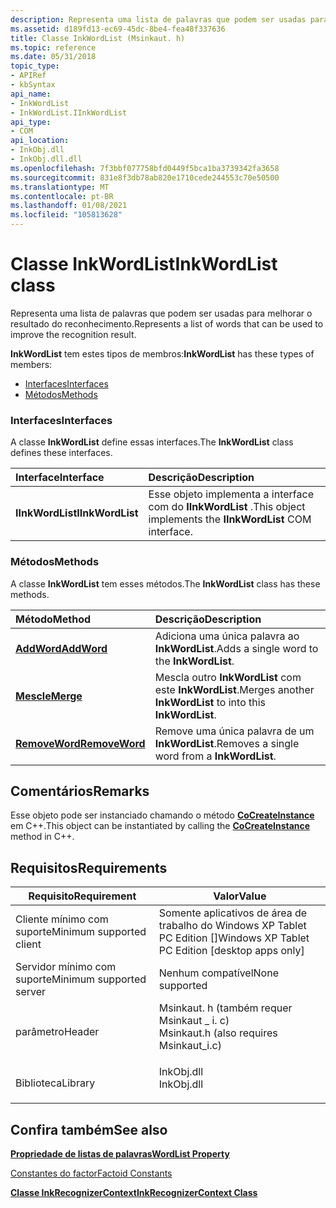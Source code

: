 ```yaml
---
description: Representa uma lista de palavras que podem ser usadas para melhorar o resultado do reconhecimento.
ms.assetid: d189fd13-ec69-45dc-8be4-fea48f337636
title: Classe InkWordList (Msinkaut. h)
ms.topic: reference
ms.date: 05/31/2018
topic_type:
- APIRef
- kbSyntax
api_name:
- InkWordList
- InkWordList.IInkWordList
api_type:
- COM
api_location:
- InkObj.dll
- InkObj.dll.dll
ms.openlocfilehash: 7f3bbf077758bfd0449f5bca1ba3739342fa3658
ms.sourcegitcommit: 831e8f3db78ab820e1710cede244553c70e50500
ms.translationtype: MT
ms.contentlocale: pt-BR
ms.lasthandoff: 01/08/2021
ms.locfileid: "105813628"
---
```

# <a name="inkwordlist-class"></a><span data-ttu-id="d7097-103">Classe InkWordList</span><span class="sxs-lookup"><span data-stu-id="d7097-103">InkWordList class</span></span>

<span data-ttu-id="d7097-104">Representa uma lista de palavras que podem ser usadas para melhorar o resultado do reconhecimento.</span><span class="sxs-lookup"><span data-stu-id="d7097-104">Represents a list of words that can be used to improve the recognition result.</span></span>

<span data-ttu-id="d7097-105">**InkWordList** tem estes tipos de membros:</span><span class="sxs-lookup"><span data-stu-id="d7097-105">**InkWordList** has these types of members:</span></span>

-   [<span data-ttu-id="d7097-106">Interfaces</span><span class="sxs-lookup"><span data-stu-id="d7097-106">Interfaces</span></span>](#interfaces)
-   [<span data-ttu-id="d7097-107">Métodos</span><span class="sxs-lookup"><span data-stu-id="d7097-107">Methods</span></span>](#methods)

### <a name="interfaces"></a><span data-ttu-id="d7097-108">Interfaces</span><span class="sxs-lookup"><span data-stu-id="d7097-108">Interfaces</span></span>

<span data-ttu-id="d7097-109">A classe **InkWordList** define essas interfaces.</span><span class="sxs-lookup"><span data-stu-id="d7097-109">The **InkWordList** class defines these interfaces.</span></span>



| <span data-ttu-id="d7097-110">Interface</span><span class="sxs-lookup"><span data-stu-id="d7097-110">Interface</span></span>        | <span data-ttu-id="d7097-111">Descrição</span><span class="sxs-lookup"><span data-stu-id="d7097-111">Description</span></span>                                                           |
|:-----------------|:----------------------------------------------------------------------|
| <span data-ttu-id="d7097-112">**IInkWordList**</span><span class="sxs-lookup"><span data-stu-id="d7097-112">**IInkWordList**</span></span> | <span data-ttu-id="d7097-113">Esse objeto implementa a interface com do **IInkWordList** .</span><span class="sxs-lookup"><span data-stu-id="d7097-113">This object implements the **IInkWordList** COM interface.</span></span><br/> |



 

### <a name="methods"></a><span data-ttu-id="d7097-114">Métodos</span><span class="sxs-lookup"><span data-stu-id="d7097-114">Methods</span></span>

<span data-ttu-id="d7097-115">A classe **InkWordList** tem esses métodos.</span><span class="sxs-lookup"><span data-stu-id="d7097-115">The **InkWordList** class has these methods.</span></span>



| <span data-ttu-id="d7097-116">Método</span><span class="sxs-lookup"><span data-stu-id="d7097-116">Method</span></span>                                       | <span data-ttu-id="d7097-117">Descrição</span><span class="sxs-lookup"><span data-stu-id="d7097-117">Description</span></span>                                                             |
|:---------------------------------------------|:------------------------------------------------------------------------|
| [<span data-ttu-id="d7097-118">**AddWord**</span><span class="sxs-lookup"><span data-stu-id="d7097-118">**AddWord**</span></span>](/windows/win32/api/msinkaut/nf-msinkaut-iinkwordlist-addword)       | <span data-ttu-id="d7097-119">Adiciona uma única palavra ao **InkWordList**.</span><span class="sxs-lookup"><span data-stu-id="d7097-119">Adds a single word to the **InkWordList**.</span></span><br/>                   |
| [<span data-ttu-id="d7097-120">**Mescle**</span><span class="sxs-lookup"><span data-stu-id="d7097-120">**Merge**</span></span>](/windows/win32/api/msinkaut/nf-msinkaut-iinkwordlist-merge)           | <span data-ttu-id="d7097-121">Mescla outro **InkWordList** com este **InkWordList**.</span><span class="sxs-lookup"><span data-stu-id="d7097-121">Merges another **InkWordList** to into this **InkWordList**.</span></span><br/> |
| [<span data-ttu-id="d7097-122">**RemoveWord**</span><span class="sxs-lookup"><span data-stu-id="d7097-122">**RemoveWord**</span></span>](/windows/win32/api/msinkaut/nf-msinkaut-iinkwordlist-removeword) | <span data-ttu-id="d7097-123">Remove uma única palavra de um **InkWordList**.</span><span class="sxs-lookup"><span data-stu-id="d7097-123">Removes a single word from a **InkWordList**.</span></span><br/>                |



 

## <a name="remarks"></a><span data-ttu-id="d7097-124">Comentários</span><span class="sxs-lookup"><span data-stu-id="d7097-124">Remarks</span></span>

<span data-ttu-id="d7097-125">Esse objeto pode ser instanciado chamando o método [**CoCreateInstance**](/windows/desktop/api/combaseapi/nf-combaseapi-cocreateinstance) em C++.</span><span class="sxs-lookup"><span data-stu-id="d7097-125">This object can be instantiated by calling the [**CoCreateInstance**](/windows/desktop/api/combaseapi/nf-combaseapi-cocreateinstance) method in C++.</span></span>

## <a name="requirements"></a><span data-ttu-id="d7097-126">Requisitos</span><span class="sxs-lookup"><span data-stu-id="d7097-126">Requirements</span></span>



| <span data-ttu-id="d7097-127">Requisito</span><span class="sxs-lookup"><span data-stu-id="d7097-127">Requirement</span></span> | <span data-ttu-id="d7097-128">Valor</span><span class="sxs-lookup"><span data-stu-id="d7097-128">Value</span></span> |
|-------------------------------------|---------------------------------------------------------------------------------------------------------------------|
| <span data-ttu-id="d7097-129">Cliente mínimo com suporte</span><span class="sxs-lookup"><span data-stu-id="d7097-129">Minimum supported client</span></span><br/> | <span data-ttu-id="d7097-130">Somente aplicativos de área de trabalho do Windows XP Tablet PC Edition \[\]</span><span class="sxs-lookup"><span data-stu-id="d7097-130">Windows XP Tablet PC Edition \[desktop apps only\]</span></span><br/>                                                       |
| <span data-ttu-id="d7097-131">Servidor mínimo com suporte</span><span class="sxs-lookup"><span data-stu-id="d7097-131">Minimum supported server</span></span><br/> | <span data-ttu-id="d7097-132">Nenhum compatível</span><span class="sxs-lookup"><span data-stu-id="d7097-132">None supported</span></span><br/>                                                                                           |
| <span data-ttu-id="d7097-133">parâmetro</span><span class="sxs-lookup"><span data-stu-id="d7097-133">Header</span></span><br/>                   | <dl> <span data-ttu-id="d7097-134"><dt>Msinkaut. h (também requer Msinkaut \_ i. c)</dt></span><span class="sxs-lookup"><span data-stu-id="d7097-134"><dt>Msinkaut.h (also requires Msinkaut\_i.c)</dt></span></span> </dl> |
| <span data-ttu-id="d7097-135">Biblioteca</span><span class="sxs-lookup"><span data-stu-id="d7097-135">Library</span></span><br/>                  | <dl> <span data-ttu-id="d7097-136"><dt>InkObj.dll</dt></span><span class="sxs-lookup"><span data-stu-id="d7097-136"><dt>InkObj.dll</dt></span></span> </dl>                               |



## <a name="see-also"></a><span data-ttu-id="d7097-137">Confira também</span><span class="sxs-lookup"><span data-stu-id="d7097-137">See also</span></span>

<dl> <dt>

[<span data-ttu-id="d7097-138">**Propriedade de listas de palavras**</span><span class="sxs-lookup"><span data-stu-id="d7097-138">**WordList Property**</span></span>](/windows/desktop/api/msinkaut/nf-msinkaut-iinkrecognizercontext-get_wordlist)
</dt> <dt>

[<span data-ttu-id="d7097-139">Constantes do factor</span><span class="sxs-lookup"><span data-stu-id="d7097-139">Factoid Constants</span></span>](factoid-constants.md)
</dt> <dt>

[<span data-ttu-id="d7097-140">**Classe InkRecognizerContext**</span><span class="sxs-lookup"><span data-stu-id="d7097-140">**InkRecognizerContext Class**</span></span>](inkrecognizercontext-class.md)
</dt> </dl>

 

